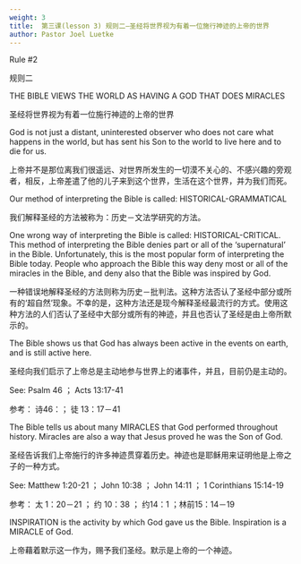 ```yaml
---
weight: 3
title:  第三课(lesson 3) 规则二—圣经将世界视为有着一位施行神迹的上帝的世界
author: Pastor Joel Luetke
---
```

Rule #2
 
规则二
 
THE BIBLE VIEWS THE WORLD AS HAVING A GOD THAT DOES MIRACLES
 
圣经将世界视为有着一位施行神迹的上帝的世界
 
God is not just a distant, uninterested observer who does not care what happens in the world, but has sent his Son to the world to live here and to die for us.
 
上帝并不是那位离我们很遥远、对世界所发生的一切漠不关心的、不感兴趣的旁观者，相反，上帝差遣了他的儿子来到这个世界，生活在这个世界，并为我们而死。
 
Our method of interpreting the Bible is called: HISTORICAL-GRAMMATICAL
 
我们解释圣经的方法被称为：历史－文法学研究的方法。
 
One wrong way of interpreting the Bible is called: HISTORICAL-CRITICAL. This method of interpreting the Bible denies part or all of the ‘supernatural’ in the Bible. Unfortunately, this is the most popular form of interpreting the Bible today. People who approach the Bible this way deny most or all of the miracles in the Bible, and deny also that the Bible was inspired by God.
 
一种错误地解释圣经的方法则称为历史－批判法。这种方法否认了圣经中部分或所有的‘超自然’现象。不幸的是，这种方法还是现今解释圣经最流行的方式。使用这种方法的人们否认了圣经中大部分或所有的神迹，并且也否认了圣经是由上帝所默示的。
 
The Bible shows us that God has always been active in the events on earth, and is still active here.
 
圣经向我们启示了上帝总是主动地参与世界上的诸事件，并且，目前仍是主动的。
 
See: Psalm 46 ； Acts 13:17-41
 
参考： 诗46：； 徒 13：17－41
 
The Bible tells us about many MIRACLES that God performed throughout history. Miracles are also a way that Jesus proved he was the Son of God.
 
圣经告诉我们上帝施行的许多神迹贯穿着历史。神迹也是耶稣用来证明他是上帝之子的一种方式。
 
See: Matthew 1:20-21 ； John 10:38 ； John 14:11 ； 1 Corinthians 15:14-19
 
参考： 太 1：20－21 ； 约 10：38 ； 约14：1 ；林前15：14－19
 
INSPIRATION is the activity by which God gave us the Bible. Inspiration is a MIRACLE of God.
 
上帝藉着默示这一作为，赐予我们圣经。默示是上帝的一个神迹。
